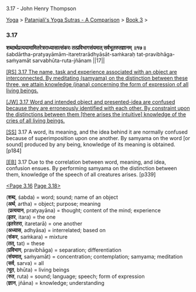 3.17 - John Henry Thompson 

[Yoga](../../../yoga.html)‎ > ‎[Patanjali's Yoga Sutras - A Comparison](../../patanjani.html)‎ > ‎[Book 3](../book-3.html)‎ > ‎

### 3.17

**शब्दार्थप्रत्ययामामितरेत्रराध्यासात्संकरः तत्प्रविभागसंयमात् सर्वभूतरुतज्ञानम् ॥१७॥**  
śabdārtha-pratyayāmām-itaretrarādhyāsāt-saṁkaraḥ tat-pravibhāga-saṁyamāt sarvabhūta-ruta-jñānam ||17||  
  
  
[\[RS\] 3.17 The name, task and experience associated with an object are interconnected. By meditating (samyama) on the distinction between these three, we attain knowledge (jnana) concerning the form of expression of all living beings.](http://www.ashtangayoga.info/philosophy/yoga-sutra-patanjali/chapter-3/item/shabdartha-pratyayamam-itaretraradhyasat-sankarah/)  
  
[\[JW\] 3.17 Word and intended object and presented-idea are confused because they are erroneously identified with each other. By constraint upon the distinctions between them \[there arises the intuitive\] knowledge of the cries of all living beings.](http://books.google.com/books?id=YzFImjtOxUwC&pg=PA233&ci=98%2C679%2C746%2C139&source=bookclip)  
  
[\[SS\]](http://www.amazon.com/Yoga-Sutras-Patanjali-Commentary-Satchidananda/dp/0932040381) 3.17 A word, its meaning, and the idea behind it are normally confused because of superimposition upon one another. By samyama on the word \[or sound\] produced by any being, knowledge of its meaning is obtained. \[p184\]  
  
[\[EB\]](http://www.amazon.com/Yoga-Sutras-Patanjali-Translation-Commentary/dp/0865477361/ref=sr_1_1?ie=UTF8&s=books&qid=1250508322&sr=1-1) 3.17 Due to the correlation between word, meaning, and idea, confusion ensues. By performing samyama on the distinction between them, knowledge of the speech of all creatures arises. \[p339\]  
  
[<Page 3.16](316.html)  [Page 3.18>](318.html)  
  

(**शब्द**, śabda) = word; sound; name of an object  
(**अर्थ**, artha) = object; purpose; meaning  
 (**प्रत्ययान**, pratyayāna) = thought; content of the mind; experience  
(**इतर**, itara) = the one  
(**इतरेतरा**, itaretarā) = one another  
(**अध्यास**, adhyāsa) = interrelated; based on  
(**संकर**, saṁkara) = mixture  
(**तत्**, tat) = these  
(**प्रविभाग**, pravibhāga) = separation; differentiation  
(**संयमात्**, saṁyamāt) = concentration; contemplation; samyama; meditation  
(**सर्व**, sarva) = all  
(**भूत**, bhūta) = living beings  
(**रुत**, ruta) = sound; language; speech; form of expression  
(**ज्ञान**, jñāna) = knowledge; understanding

